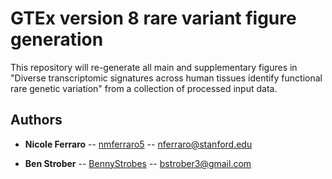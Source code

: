 # GTEx version 8 rare variant figure generation
This repository will re-generate all main and supplementary figures in "Diverse transcriptomic signatures across human tissues identify functional rare genetic variation" from a collection of processed input data.




## Authors

* **Nicole Ferraro** -- [nmferraro5](https://github.com/nmferraro5) -- nferraro@stanford.edu 

* **Ben Strober** -- [BennyStrobes](https://github.com/BennyStrobes) -- bstrober3@gmail.com






